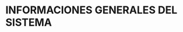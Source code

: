 <div class="content-wrap1 notoppadding">
                <div class="container clearfix">
                    <h1>INFORMACIONES GENERALES DEL SISTEMA</h1>
                    <style>

                    </style>
                  <!--   <div id="tbl-informe-wrapper">
                        <table width="100%" id="tbl-informe" class="nohead table">
                            <thead>
                                <tr>
                                    <th width="140">Número</th>
                                    <th>Título / Referencia</th>
                                    <th>Fecha</th>
                                    <th>Estado</th>
                                    <th>Modifica a</th>
                                    <th>Modificada por</th>
                                    <th>Deroga a</th>
                                    <th>Derogada por</th>
                                    <th class="download"><i class="icon-download"></i></th>
                                </tr>
                            </thead>
                            <tbody>
                                <tr>
                                    <td align="center" class="">Resolución N° 82/2017</td>
                                    <td class="">Reglamento de Prevención basado en un Sistema de Administración de
                                        Riesgos de LD/FT/FP.
                                        Para la Agencia Financiera de <mark>Desarrollo</mark> (AFD).</td>
                                    <td align="center" class="nowrap">06-03-2017</td>
                                    <td align="center" class="">Vigente</td>
                                    <td class="nowrap"></td>
                                    <td class="nowrap"></td>
                                    <td class="nowrap"></td>
                                    <td class="nowrap"></td>
                                    <td class="download">
                                        <a href="https://www.seprelad.gov.py/userfiles/files/resoluciones/10-res-n-82-17.pdf"
                                            title="Descargar documento"><img
                                                src="assets/imgfiles/file_extension_pdf.png" alt="Descargar"
                                                width="24"></a>
                                    </td>
                                </tr>
                                <tr>
                                    <td align="center" class="">Resolución N° 312/2024</td>
                                    <td class="">“POR LA CUAL SE APRUEBA LA REMISIÓN DE INFORMES SOBRE OPERACIONES DE
                                        REMESAS FÍSICAS DE DINERO O VALORES (EXPORTACIÓN O IMPORTACIÓN DE DIVISAS)
                                        NACIONALES Y EXTRANJERAS POR MEDIO DEL SISTEMA INTEGRADO DE REPORTE DE
                                        OPERACIONES (SIRO), POR PARTE DE LOS SUJETOS OBLIGADOS HABILITADOS POR EL BANCO
                                        CENTRAL DEL PARAGUAY (BCP).”</td>
                                    <td align="center" class="nowrap">02-07-2024</td>
                                    <td align="center" class="">Vigente</td>
                                    <td class="nowrap"></td>
                                    <td class="nowrap"></td>
                                    <td class="nowrap"></td>
                                    <td class="nowrap"></td>
                                    <td class="download">
                                        <a href="https://www.seprelad.gov.py/userfiles/files/resoluciones/rn312-24remesas-siro.pdf"
                                            title="Descargar documento"><img
                                                src="assets/imgfiles/file_extension_pdf.png" alt="Descargar"
                                                width="24"></a>
                                    </td>
                                </tr>
                                <tr>
                                    <td align="center" class="">Circular N° SEPRELAD SE N002</td>
                                    <td class="">CIRCULAR UIF SEPRELAD-SE N° 002-2024</td>
                                    <td align="center" class="nowrap">13-05-2024</td>
                                    <td align="center" class="">Vigente</td>
                                    <td class="nowrap"></td>
                                    <td class="nowrap"></td>
                                    <td class="nowrap"></td>
                                    <td class="nowrap"></td>
                                    <td class="download">
                                        <a href="https://www.seprelad.gov.py/userfiles/files/resoluciones/circular-seprelad-sen002-2024-sistemasiro.pdf"
                                            title="Descargar documento"><img
                                                src="assets/imgfiles/file_extension_pdf.png" alt="Descargar"
                                                width="24"></a>
                                    </td>
                                </tr>
                                <tr>
                                    <td align="center" class="" rowspan="2">Resolución N° 226/2024</td>
                                    <td class="">POR LA CUAL SE ESTABLE UN RÉGIMEN EXCEPCIONAL PARA REGULARIZACIÓN DE
                                        DEUDAS CORRESPONDIENTES AL PAGO DE CANON POR EL USO DEL APLICATIVO ROS_WEB -
                                        MÓDULO SIRO (SISTEMA INTEGRADO DE REPORTE DE OPERACIONES), DE EJERCICIOS
                                        ANTERIORES AL 2024.</td>
                                    <td align="center" class="nowrap">13-05-2024</td>
                                    <td align="center" class="">Vigente</td>
                                    <td class="nowrap"></td>
                                    <td class="nowrap"></td>
                                    <td class="nowrap"></td>
                                    <td class="nowrap"></td>
                                    <td class="download">
                                        <a href="https://www.seprelad.gov.py/userfiles/files/resoluciones/resol-226-24.pdf"
                                            title="Descargar documento"><img
                                                src="assets/imgfiles/file_extension_pdf.png" alt="Descargar"
                                                width="24"></a>
                                    </td>
                                </tr>
                                <tr>
                                    <td class="">Anexo: Manual de usuario - Pago de Canon</td>
                                    <td align="center" class="nowrap">13-05-2024</td>
                                    <td align="center" class="">Vigente</td>
                                    <td class="nowrap"></td>
                                    <td class="nowrap"></td>
                                    <td class="nowrap"></td>
                                    <td class="nowrap"></td>
                                    <td class="download">
                                        <a href="https://www.seprelad.gov.py/userfiles/files/resoluciones/manualusuario-pagocanon.pdf"
                                            title="Descargar documento"><img
                                                src="assets/imgfiles/file_extension_pdf.png" alt="Descargar"
                                                width="24"></a>
                                    </td>
                                </tr>
                                <tr>
                                    <td align="center" class="" rowspan="2">Resolución N° 30/2024</td>
                                    <td class="">POR LA CUAL SE ESTABLECE EL CANON ANUAL QUE LA SECRETARÍA DE PREVENCIÓN
                                        DE LAVADO DE DINERO O BIENES (SEPRELAD) DEBE PERCIBIR DE LOS SUJETOS OBLIGADOS,
                                        POR USO DEL APLICATIVO ROS_WEB, EN EL EJERCICIO FISCAL 2024</td>
                                    <td align="center" class="nowrap">25-01-2024</td>
                                    <td align="center" class="">Vigente</td>
                                    <td class="nowrap"></td>
                                    <td class="nowrap"></td>
                                    <td class="nowrap"></td>
                                    <td class="nowrap"></td>
                                    <td class="download">
                                        <a href="https://www.seprelad.gov.py/userfiles/files/resoluciones/resolucion-n30-2024-canon-anual-2024.pdf"
                                            title="Descargar documento"><img
                                                src="assets/imgfiles/file_extension_pdf.png" alt="Descargar"
                                                width="24"></a>
                                    </td>
                                </tr>
                                <tr>
                                    <td class="">Anexo: Manual de usuario - Pago de Canon</td>
                                    <td align="center" class="nowrap">25-01-2024</td>
                                    <td align="center" class="">Vigente</td>
                                    <td class="nowrap"></td>
                                    <td class="nowrap"></td>
                                    <td class="nowrap"></td>
                                    <td class="nowrap"></td>
                                    <td class="download">
                                        <a href="https://www.seprelad.gov.py/userfiles/files/resoluciones/manualusuario-pagocanon.pdf"
                                            title="Descargar documento"><img
                                                src="assets/imgfiles/file_extension_pdf.png" alt="Descargar"
                                                width="24"></a>
                                    </td>
                                </tr>
                                <tr>
                                    <td align="center" class="">Resolución N° 04/2024</td>
                                    <td class="">POR LA CUAL SE ABROGA LA RESOLUCIÓN N° 177/2017 “POR LA CUAL SE
                                        APRUEBAN PROCEDIMIENTOS QUE DEBEN CUMPLIRSE PARA RESPONDER DENUNCIAS REALIZADAS
                                        POR PARTICULARES Y SOLICITUDES PROVENIENTES DE INSTITUCIONES PÚBLICAS VARIAS”-
                                    </td>
                                    <td align="center" class="nowrap">22-01-2024</td>
                                    <td align="center" class="">Vigente</td>
                                    <td class="nowrap"></td>
                                    <td class="nowrap"></td>
                                    <td class="nowrap"><a href="?q=Número:+Resolución N°177/2017">Resolución
                                            N°177/2017</a></td>
                                    <td class="nowrap"></td>
                                    <td class="download">
                                        <a href="https://www.seprelad.gov.py/userfiles/files/resoluciones/resn0424.pdf"
                                            title="Descargar documento"><img
                                                src="assets/imgfiles/file_extension_pdf.png" alt="Descargar"
                                                width="24"></a>
                                    </td>
                                </tr>
                                <tr>
                                    <td align="center" class="">Resolución N° 16/2024</td>
                                    <td class="">“POR LA CUAL SE AMPLÍA EL ARTÍCULO 1° DE LA RESOLUCIÓN N° 146/2023 “POR
                                        LA CUAL SE AUTORIZA LA IMPLEMENTACION DEL SISTEMA INTEGRAL DE REPORTES DE
                                        OPERACIONES (SIRO), PARA LA REMISION DE REPORTES DE OPERACIONES SOSPECHOSAS
                                        (ROS) y ROS NEGATIVO, POR PARTE DE DIVERSOS SUJETOS OBLIGADOS CONSIDERADOS EN LA
                                        PRESENTE RESOLUCIÓN”</td>
                                    <td align="center" class="nowrap">12-01-2024</td>
                                    <td align="center" class="">Vigente</td>
                                    <td class="nowrap"><a href="?q=Número:+Resolución N° 146/2023">Resolución N°
                                            146/2023</a></td>
                                    <td class="nowrap"></td>
                                    <td class="nowrap"></td>
                                    <td class="nowrap"></td>
                                    <td class="download">
                                        <a href="https://www.seprelad.gov.py/userfiles/files/resoluciones/resn16-24.pdf"
                                            title="Descargar documento"><img
                                                src="assets/imgfiles/file_extension_pdf.png" alt="Descargar"
                                                width="24"></a>
                                    </td>
                                </tr>
                                <tr>
                                    <td align="center" class="">Resolución N° 258/2023</td>
                                    <td class="">Resolución SEPRELAD N° 258/2023 “Relativo a la culminación del proceso
                                        de inscripción en el SIRO por parte de los Sujetos Obligados”.</td>
                                    <td align="center" class="nowrap">04-01-2024</td>
                                    <td align="center" class="">Vigente</td>
                                    <td class="nowrap"></td>
                                    <td class="nowrap"></td>
                                    <td class="nowrap"></td>
                                    <td class="nowrap"></td>
                                    <td class="download">
                                        <a href="https://www.seprelad.gov.py/userfiles/files/resoluciones/resn258-23.pdf"
                                            title="Descargar documento"><img
                                                src="assets/imgfiles/file_extension_pdf.png" alt="Descargar"
                                                width="24"></a>
                                    </td>
                                </tr>
                                <tr>
                                    <td align="center" class="">Resolución N° 268-2023</td>
                                    <td class="">POR LA CUAL SE AUTORIZA LA IMPLEMENTACIÓN DEL SISTEMA INTEGRADO DE
                                        REPORTE DE OPERACIONES (SIRO) DE LA SECRETARÍA DE PREVENCIÓN DE LAVADO DE DINERO
                                        O BIENES (SEPRELAD), PARA REALIZAR LAS COMUNICACIONES RESPECTO A OFICIALES DE
                                        CUMPLIMIENTO Y/O ENCARGADO DE CUMPLIMIENTO, POR PARTE DE LOS SUJETOS OBLIGADOS.
                                    </td>
                                    <td align="center" class="nowrap">15-12-2023</td>
                                    <td align="center" class="">Vigente</td>
                                    <td class="nowrap"></td>
                                    <td class="nowrap"></td>
                                    <td class="nowrap"></td>
                                    <td class="nowrap"></td>
                                    <td class="download">
                                        <a href="https://www.seprelad.gov.py/userfiles/files/resoluciones/resn268-23.pdf"
                                            title="Descargar documento"><img
                                                src="assets/imgfiles/file_extension_pdf.png" alt="Descargar"
                                                width="24"></a>
                                    </td>
                                </tr>
                                <tr>
                                    <td align="center" class="">Ley N° 6960-2022</td>
                                    <td class="">QUE MODIFICA LOS ARTICULOS 19, 25 y 28 DE LA LEY N° 1015/1997 QUE
                                        PREVIENE Y REPRIME LOS ACTOS ILÍCITOS DESTINADOS A LA LEGITIMACIÓN DE DINERO O
                                        BIENES, MODIFICADOS POR LAS LEYES N°s 3783/2009 Y 6797/2019</td>
                                    <td align="center" class="nowrap">14-12-2023</td>
                                    <td align="center" class="">Vigente</td>
                                    <td class="nowrap"><a href="?q=Número:+Ley 1015/97">Ley 1015/97</a></td>
                                    <td class="nowrap"></td>
                                    <td class="nowrap"></td>
                                    <td class="nowrap"></td>
                                    <td class="download">
                                        <a href="https://www.seprelad.gov.py/userfiles/files/resoluciones/ley-6960-2022-que-modifica-la-1015-97.pdf"
                                            title="Descargar documento"><img
                                                src="assets/imgfiles/file_extension_pdf.png" alt="Descargar"
                                                width="24"></a>
                                    </td>
                                </tr>
                                <tr>
                                    <td align="center" class="">Resolución N° 216/2023</td>
                                    <td class="">POR LA CUAL SE RECTIFICA EL ARTICULO 6° DE LA RESOLUCION N° 174/2023
                                        POR LA CUAL SE DISPONEN LOS MECANISMOS DE ELABORACION Y APROBACION DE PROGRAMAS,
                                        PLANES Y CRONOGRAMAS DE ADIESTRAMIENTO EN MATERIA DE PREVENCION DE LA LA/FT/FP
                                        POR PARTE DE LA CECAD Y SE ABROGAN LAS RESOLUCIONES SEPRELAD N° 135/20 Y 137/20
                                    </td>
                                    <td align="center" class="nowrap">12-12-2023</td>
                                    <td align="center" class="">Vigente</td>
                                    <td class="nowrap"></td>
                                    <td class="nowrap"></td>
                                    <td class="nowrap"></td>
                                    <td class="nowrap"></td>
                                    <td class="download">
                                        <a href="https://www.seprelad.gov.py/userfiles/files/resoluciones/res216-23.pdf"
                                            title="Descargar documento"><img
                                                src="assets/imgfiles/file_extension_pdf.png" alt="Descargar"
                                                width="24"></a>
                                    </td>
                                </tr>
                                <tr>
                                    <td align="center" class="" rowspan="2">Resolución N° 202/2023</td>
                                    <td class="">“POR LA CUAL SE AUTORIZA LA IMPLEMENTACIÓN DEL SISTEMA INTEGRADO DE
                                        REPORTE DE OPERACIONES (SIRO) DE LA SECRETARÍA DE PREVENCIÓN DE LAVADO DE DINERO
                                        O BIENES (SEPRELAD), PARA LA REMISIÓN DE INFORMES DE CUMPLIMIENTO, POR PARTE DE
                                        LOS SUJETOS OBLIGADOS.”</td>
                                    <td align="center" class="nowrap">22-11-2023</td>
                                    <td align="center" class="">Vigente</td>
                                    <td class="nowrap"></td>
                                    <td class="nowrap"></td>
                                    <td class="nowrap"></td>
                                    <td class="nowrap"></td>
                                    <td class="download">
                                        <a href="https://www.seprelad.gov.py/userfiles/files/resoluciones/resn202-23.pdf"
                                            title="Descargar documento"><img
                                                src="assets/imgfiles/file_extension_pdf.png" alt="Descargar"
                                                width="24"></a>
                                    </td>
                                </tr>
                                <tr>
                                    <td class="">Anexo: Instructivo Remisión de Informes de Cumplimiento</td>
                                    <td align="center" class="nowrap">15-12-2023</td>
                                    <td align="center" class=""></td>
                                    <td class="nowrap"></td>
                                    <td class="nowrap"></td>
                                    <td class="nowrap"></td>
                                    <td class="nowrap"></td>
                                    <td class="download">
                                        <a href="https://www.seprelad.gov.py/userfiles/files/resoluciones/manual-de-usuario-remision-informe-cumplimiento-s-o.pdf"
                                            title="Descargar documento"><img
                                                src="assets/imgfiles/file_extension_pdf.png" alt="Descargar"
                                                width="24"></a>
                                    </td>
                                </tr>
                                <tr>
                                    <td align="center" class="">Resolución N° 126/2023</td>
                                    <td class="">POR LA CUAL SE APRUEBAN LOS PROCEDIMIENTOS PARA LA BAJA DEL REGISTRO DE
                                        SUJETOS OBLIGADOS QUE NO CUENTAN CON SUPERVISIÓN NATURAL</td>
                                    <td align="center" class="nowrap">15-11-2023</td>
                                    <td align="center" class="">Vigente</td>
                                    <td class="nowrap"></td>
                                    <td class="nowrap"></td>
                                    <td class="nowrap"></td>
                                    <td class="nowrap"></td>
                                    <td class="download">
                                        <a href="https://www.seprelad.gov.py/userfiles/files/resoluciones/resn126-23.pdf"
                                            title="Descargar documento"><img
                                                src="assets/imgfiles/file_extension_pdf.png" alt="Descargar"
                                                width="24"></a>
                                    </td>
                                </tr>
                                <tr>
                                    <td align="center" class="">Resolución N° 188/2023</td>
                                    <td class="">POR EL CUAL SE AMPLIA EL NUMERAL 3 DEL ARTÍCULO 1 DEL ANEXO I DE LA
                                        RESOLUCIÓN SEPRELAD Nº 490/2022 “POR LA CUAL SE APRUEBA EL REGLAMENTO DE
                                        PREVENCIÓN DE LAVADO DE ACTIVOS (LA) Y EL FINANCIAMIENTO DEL TERRORISMO (FT)
                                        BASADO EN UN SISTEMA DE ADMINISTRACIÓN DE RIESGOS PARA LAS ORGANIZACIONES SIN
                                        FINES DE LUCRO (OSFL)</td>
                                    <td align="center" class="nowrap">15-11-2023</td>
                                    <td align="center" class="">Vigente</td>
                                    <td class="nowrap"></td>
                                    <td class="nowrap"></td>
                                    <td class="nowrap"></td>
                                    <td class="nowrap"></td>
                                    <td class="download">
                                        <a href="https://www.seprelad.gov.py/userfiles/files/resoluciones/resn188-23.pdf"
                                            title="Descargar documento"><img
                                                src="assets/imgfiles/file_extension_pdf.png" alt="Descargar"
                                                width="24"></a>
                                    </td>
                                </tr>
                                <tr>
                                    <td align="center" class="">Resolución N° 174/2023</td>
                                    <td class="">POR LA CUAL SE DISPONEN LOS MECANISMOS DE ELABORACIÓN Y APROBACIÓN DE
                                        PROGRAMAS, PLANES Y CRONOGRAMAS DE ADIESTRAMIENTO EN MATERIA DE PREVENCIÓN DE
                                        LA/FT/FP POR PARTE DEL CECAD Y SE ABROGAN LAS RESOLUCIONES SEPRELAD N° 135/20 Y
                                        137/20</td>
                                    <td align="center" class="nowrap">15-11-2023</td>
                                    <td align="center" class="">Vigente</td>
                                    <td class="nowrap"></td>
                                    <td class="nowrap"></td>
                                    <td class="nowrap"></td>
                                    <td class="nowrap"></td>
                                    <td class="download">
                                        <a href="https://www.seprelad.gov.py/userfiles/files/resoluciones/resn174-23.pdf"
                                            title="Descargar documento"><img
                                                src="assets/imgfiles/file_extension_pdf.png" alt="Descargar"
                                                width="24"></a>
                                    </td>
                                </tr>
                                <tr>
                                    <td align="center" class="">Circular N° UIF-SEPRELAD/SE 001/2023</td>
                                    <td class="">DEJAR SIN EFECTO CIRCULAR N° 04/2020 Y HABILITAR NUEVOS PROCEDIMIENTOS
                                    </td>
                                    <td align="center" class="nowrap">10-10-2023</td>
                                    <td align="center" class="">Vigente</td>
                                    <td class="nowrap"></td>
                                    <td class="nowrap"></td>
                                    <td class="nowrap"></td>
                                    <td class="nowrap"></td>
                                    <td class="download">
                                        <a href="https://www.seprelad.gov.py/userfiles/files/resoluciones/circularseprelad-sen001-23.pdf"
                                            title="Descargar documento"><img
                                                src="assets/imgfiles/file_extension_pdf.png" alt="Descargar"
                                                width="24"></a>
                                    </td>
                                </tr>
                                <tr>
                                    <td align="center" class="">Circular N° UIF-SEPRELAD/SE 004/2023</td>
                                    <td class="">“POR LA CUAL SE APRUEBAN LOS PROCEDIMIENTOS Y REQUISITOS DE INSCRIPCIÓN
                                        A TRAVÉS DEL “SIRO” (SISTEMA INTEGRADO DE REPORTE DE OPERACIONES), PARA LAS
                                        ORGANIZACIONES SIN FINES DE LUCRO (OSFL) REGULADOS POR LA RESOLUCIÓN SEPRELAD Nº
                                        490/2022”</td>
                                    <td align="center" class="nowrap">07-07-2023</td>
                                    <td align="center" class="">Vigente</td>
                                    <td class="nowrap"></td>
                                    <td class="nowrap"></td>
                                    <td class="nowrap"></td>
                                    <td class="nowrap"></td>
                                    <td class="download">
                                        <a href="https://www.seprelad.gov.py/userfiles/files/resoluciones/circular-n004-23-reportes-siro-osfl.pdf"
                                            title="Descargar documento"><img
                                                src="assets/imgfiles/file_extension_pdf.png" alt="Descargar"
                                                width="24"></a>
                                    </td>
                                </tr>
                                <tr>
                                    <td align="center" class="" rowspan="2">Resolución N° 158/2023</td>
                                    <td class="">POR LA CUAL SE APRUEBAN LOS PROCEDIMIENTOS Y REQUISITOS DE INSCRIPCIÓN
                                        A TRAVÉS DEL “SIRO” (SISTEMA INTEGRADO DE REPORTE DE OPERACIONES), DIRIGIDOS A
                                        LOS SUJETOS OBLIGADOS DE LOS SECTORES DE CAJAS DE SEGURIDAD; TRANSPORTE O
                                        ATESORAMIENTO DE VALORES O CAUDALES; OBJETOS DE ARTE Y ANTIGUEDADES; E INVERSIÓN
                                        FILATÉLICA O NUMISMÁTICA, DETERMINADOS EN LA LEY N°1015/97 Y SUS MODIFICATORIAS.
                                    </td>
                                    <td align="center" class="nowrap">04-05-2023</td>
                                    <td align="center" class="">Vigente</td>
                                    <td class="nowrap"></td>
                                    <td class="nowrap"></td>
                                    <td class="nowrap"></td>
                                    <td class="nowrap"></td>
                                    <td class="download">
                                        <a href="https://www.seprelad.gov.py/userfiles/files/resoluciones/158-23-procdimientos-inscripcion-mediate-siro.pdf"
                                            title="Descargar documento"><img
                                                src="assets/imgfiles/file_extension_pdf.png" alt="Descargar"
                                                width="24"></a>
                                    </td>
                                </tr>
                                <tr>
                                    <td class="">Anexos:INSTRUCTiVO INSCRIPCION SUJETO OBLIGADO SECTOR AUTOMOTORES</td>
                                    <td align="center" class="nowrap">24-05-2022</td>
                                    <td align="center" class="">Vigente</td>
                                    <td class="nowrap"></td>
                                    <td class="nowrap"></td>
                                    <td class="nowrap"></td>
                                    <td class="nowrap"></td>
                                    <td class="download">
                                        <a href="https://www.seprelad.gov.py/userfiles/files/resoluciones/anexos-res-n-188-22-inscripcion-sector-automotores.pdf"
                                            title="Descargar documento"><img
                                                src="assets/imgfiles/file_extension_pdf.png" alt="Descargar"
                                                width="24"></a>
                                    </td>
                                </tr>
                                <tr>
                                    <td align="center" class="" rowspan="2">Resolución N° 175/22</td>
                                    <td class="">POR LA CUAL SE APRUEBA LA IMPLEMENTACIÓN DEL MÓDULO DENOMINADO
                                        “FORMULARIO ANUAL DE INFORMACIÓN DEL SUJETO OBLIGADO” Y EL “INSTRUCTIVO PARA LA
                                        PRESENTACIÓN”, DIRIGIDO A LOS SUJETOS OBLIGADOS DEL SECTOR REMESADORAS,
                                        SUPERVISADOS POR LA SECRETARÍA DE PREVENCIÓN DE LAVADO DE DINERO O BIENES; Y SE
                                        ABROGAN LAS RESOLUCIONES SEPRELAD N° 285/14 Y 245/20.</td>
                                    <td align="center" class="nowrap">12-05-2022</td>
                                    <td align="center" class="">Vigente</td>
                                    <td class="nowrap"></td>
                                    <td class="nowrap"></td>
                                    <td class="nowrap"></td>
                                    <td class="nowrap"></td>
                                    <td class="download">
                                        <a href="https://www.seprelad.gov.py/userfiles/files/resoluciones/res-n-175-22-formulario-anualso-sector-remesadora.pdf"
                                            title="Descargar documento"><img
                                                src="assets/imgfiles/file_extension_pdf.png" alt="Descargar"
                                                width="24"></a>
                                    </td>
                                </tr>
                                <tr>
                                    <td class="">Anexos: FORMULARIO ANUAL DE INFORMACIÓN DEL SUJETO OBLIGADO SECTOR
                                        REMESADORA</td>
                                    <td align="center" class="nowrap">12-05-2022</td>
                                    <td align="center" class="">Vigente</td>
                                    <td class="nowrap"></td>
                                    <td class="nowrap"></td>
                                    <td class="nowrap"></td>
                                    <td class="nowrap"></td>
                                    <td class="download">
                                        <a href="https://www.seprelad.gov.py/userfiles/files/resoluciones/anexos-res-n-175-22-formulario-anualso-sector-remesadora.pdf"
                                            title="Descargar documento"><img
                                                src="assets/imgfiles/file_extension_pdf.png" alt="Descargar"
                                                width="24"></a>
                                    </td>
                                </tr>
                                <tr>
                                    <td align="center" class="">Resolución N° 171/22</td>
                                    <td class="">POR LA CUAL SE AUTORIZA LA IMPLEMENTACIÓN SISTEMA INTEGRAL DE REPORTES
                                        DE OPERACIONES (SIRO), PARA LA RECEPCIÓN DE LOS REPORTES DE OPERACIONES
                                        SOSPECHOSAS (ROS) Y REPORTES NEGATIVOS (RN), PROCEDENTES DE LOS SUJETOS
                                        OBLIGADOS REGIDOS POR LA RESOLUCIÓN SEPRELAD N° 156/2020</td>
                                    <td align="center" class="nowrap">10-05-2022</td>
                                    <td align="center" class="">Vigente</td>
                                    <td class="nowrap"></td>
                                    <td class="nowrap"></td>
                                    <td class="nowrap"></td>
                                    <td class="nowrap"></td>
                                    <td class="download">
                                        <a href="https://www.seprelad.gov.py/userfiles/files/resoluciones/res-n-171-22-implementacion-siro-ro-rn-cooperativas.pdf"
                                            title="Descargar documento"><img
                                                src="assets/imgfiles/file_extension_pdf.png" alt="Descargar"
                                                width="24"></a>
                                    </td>
                                </tr>
                                <tr>
                                    <td align="center" class="" rowspan="2">Resolución N° 165/22</td>
                                    <td class="">POR LA CUAL SE APRUEBA LA IMPLEMENTACIÓN DEL MÓDULO DENOMINADO
                                        “FORMULARIO ANUAL DE INFORMACIÓN DEL SUJETO OBLIGADO” Y EL “INSTRUCTIVO PARA LA
                                        PRESENTACIÓN”, DIRIGIDO A LOS SUJETOS OBLIGADOS DEL SECTOR INMOBILIARIO,
                                        SUPERVISADOS POR LA SECRETARÍA DE PREVENCIÓN DE LAVADO DE DINERO O BIENES, A
                                        TRAVÉS DEL APLICATIVO “SIRO” Y SE ABROGAN LAS RESOLUCIONES SEPRELAD N° 285/2014
                                        Y 241/2020.</td>
                                    <td align="center" class="nowrap">04-05-2022</td>
                                    <td align="center" class="">Vigente</td>
                                    <td class="nowrap"></td>
                                    <td class="nowrap"></td>
                                    <td class="nowrap"><a href="?q=Número:+Resolución N° 285/2014">Resolución N°
                                            285/2014</a><br>
                                        <a href="?q=Número:+Resolución N° 241/2020">Resolución N° 241/2020</a>
                                    </td>
                                    <td class="nowrap"></td>
                                    <td class="download">
                                        <a href="https://www.seprelad.gov.py/userfiles/files/resoluciones/res-n-165-22-formulario-anualso-sector-inmobiliario.pdf"
                                            title="Descargar documento"><img
                                                src="assets/imgfiles/file_extension_pdf.png" alt="Descargar"
                                                width="24"></a>
                                    </td>
                                </tr>
                                <tr>
                                    <td class="">Anexos: FORMULARIO ANUAL DE INFORMACIÓN DEL SUJETO OBLIGADO SECTOR
                                        INMOBILIARIO</td>
                                    <td align="center" class="nowrap">04-05-2022</td>
                                    <td align="center" class="">Vigente</td>
                                    <td class="nowrap"></td>
                                    <td class="nowrap"></td>
                                    <td class="nowrap"></td>
                                    <td class="nowrap"></td>
                                    <td class="download">
                                        <a href="https://www.seprelad.gov.py/userfiles/files/resoluciones/anexos-res-n-165-22-formulario-anualso-sector-inmobiliario.pdf"
                                            title="Descargar documento"><img
                                                src="assets/imgfiles/file_extension_pdf.png" alt="Descargar"
                                                width="24"></a>
                                    </td>
                                </tr>
                                <tr>
                                    <td align="center" class="">Resolución N° 117/22</td>
                                    <td class="">SEPRELAD N° 117/22 “POR LA CUAL SE AMPLÍA LA RESOLUCIÓN SEPRELAD N°
                                        87/22 “POR LA CUAL SE ESTABLECE EL CANON ANUAL QUE LA SECRETARÍA DE PREVENCIÓN
                                        DE LAVADO DE DINERO O BIENES (SEPRELAD) DEBE PERCIBIR DE LOS SUJETOS OBLIGADOS,
                                        POR USO DEL APLICATIVO ROS_WEB, EN EL EJERCICIO FISCAL 2022”</td>
                                    <td align="center" class="nowrap">31-03-2022</td>
                                    <td align="center" class="">Vigente</td>
                                    <td class="nowrap"><a href="?q=Número:+Resolución N° 87/2022">Resolución N°
                                            87/2022</a></td>
                                    <td class="nowrap"></td>
                                    <td class="nowrap"></td>
                                    <td class="nowrap"></td>
                                    <td class="download">
                                        <a href="https://www.seprelad.gov.py/userfiles/files/resoluciones/res-n117-22-ampliacion-res-117-22.pdf"
                                            title="Descargar documento"><img
                                                src="assets/imgfiles/file_extension_pdf.png" alt="Descargar"
                                                width="24"></a>
                                    </td>
                                </tr>
                            </tbody>
                        </table>
                    </div>
                    <div>
                        <iframe style="width: 100%;height: auto;aspect-ratio: 16/9;"
                            src="https://www.seprelad.gov.py/userfiles/files/MEMORIA%20SEPRELAD%202023.pdf"
                            frameborder="0"></iframe>
                    </div>
                    <div style="margin-top: 2em;">
                        <div class="col_full" data-lightbox="gallery">
                            <div class="row common-height clearfix">

                                <div class="col-md-6 col-sm-6 bottommargin" style="height: 95px;">
                                    <div class="feature-box fbox-plain">
                                        <div class="fbox-icon">
                                            <a href="https://www.seprelad.gov.py/userfiles/files/biblioteca/informes-de-gestion.pdf"
                                                target="_blank"><img src="assets/images/icons/pdf-file.png"
                                                    alt="Últimas Resoluciones"></a>
                                        </div>
                                        <h3>
                                            <a href="https://www.seprelad.gov.py/userfiles/files/biblioteca/informes-de-gestion.pdf"
                                                target="_blank" style="color: black;">Informe de Gestión - Primer
                                                Semestre 2017</a>
                                        </h3>
                                        <p><a href="https://www.seprelad.gov.py/userfiles/files/biblioteca/informes-de-gestion.pdf"
                                                target="_blank" style="color: #999;">
                                                Informe de Gestión - Primer Semestre 2017
                                            </a></p>
                                    </div>
                                </div>

                                <div class="col-md-6 col-sm-6 bottommargin" style="height: 95px;">
                                    <div class="feature-box fbox-plain">
                                        <div class="fbox-icon">
                                            <a href="https://www.seprelad.gov.py/userfiles/files/biblioteca/gestion-segundo-semestre-ano-2017.pdf"
                                                target="_blank"><img src="assets/images/icons/pdf-file.png"
                                                    alt="Últimas Resoluciones"></a>
                                        </div>
                                        <h3>
                                            <a href="https://www.seprelad.gov.py/userfiles/files/biblioteca/gestion-segundo-semestre-ano-2017.pdf"
                                                target="_blank" style="color: black;">Informe de Gestión - Segundo
                                                Semestre 2017</a>
                                        </h3>
                                        <p><a href="https://www.seprelad.gov.py/userfiles/files/biblioteca/gestion-segundo-semestre-ano-2017.pdf"
                                                target="_blank" style="color: #999;">
                                                Informe de Gestión - Segundo Semestre 2017
                                            </a></p>
                                    </div>
                                </div>

                                <div class="col-md-6 col-sm-6 bottommargin" style="height: 95px;">
                                    <div class="feature-box fbox-plain">
                                        <div class="fbox-icon">
                                            <a href="https://www.seprelad.gov.py/userfiles/files/biblioteca/gestion-primer-semestre-2018.pdf"
                                                target="_blank"><img src="assets/images/icons/pdf-file.png"
                                                    alt="Últimas Resoluciones"></a>
                                        </div>
                                        <h3>
                                            <a href="https://www.seprelad.gov.py/userfiles/files/biblioteca/gestion-primer-semestre-2018.pdf"
                                                target="_blank" style="color: black;">Informe de Gestión - Primer
                                                Semestre 2018</a>
                                        </h3>
                                        <p><a href="https://www.seprelad.gov.py/userfiles/files/biblioteca/gestion-primer-semestre-2018.pdf"
                                                target="_blank" style="color: #999;">
                                                Informe de Gestión - Primer semestre 2018
                                            </a></p>
                                    </div>
                                </div>

                                <div class="col-md-6 col-sm-6 bottommargin" style="height: 95px;">
                                    <div class="feature-box fbox-plain">
                                        <div class="fbox-icon">
                                            <a href="https://www.seprelad.gov.py/userfiles/files/biblioteca/informe-de-gestion-segundo-semestre-2018.pdf"
                                                target="_blank"><img src="assets/images/icons/pdf-file.png"
                                                    alt="Últimas Resoluciones"></a>
                                        </div>
                                        <h3>
                                            <a href="https://www.seprelad.gov.py/userfiles/files/biblioteca/informe-de-gestion-segundo-semestre-2018.pdf"
                                                target="_blank" style="color: black;">Informe de Gestión - Segundo
                                                Semestre 2018</a>
                                        </h3>
                                        <p><a href="https://www.seprelad.gov.py/userfiles/files/biblioteca/informe-de-gestion-segundo-semestre-2018.pdf"
                                                target="_blank" style="color: #999;">
                                                Informe de Gestión - Segundo Semestre 2018
                                            </a></p>
                                    </div>
                                </div>

                                <div class="col-md-6 col-sm-6 bottommargin" style="height: 95px;">
                                    <div class="feature-box fbox-plain">
                                        <div class="fbox-icon">
                                            <a href="https://www.seprelad.gov.py/userfiles/files/biblioteca/informe-de-gestion-primer-semestre-2019.pdf"
                                                target="_blank"><img src="assets/images/icons/pdf-file.png"
                                                    alt="Últimas Resoluciones"></a>
                                        </div>
                                        <h3>
                                            <a href="https://www.seprelad.gov.py/userfiles/files/biblioteca/informe-de-gestion-primer-semestre-2019.pdf"
                                                target="_blank" style="color: black;">Informe de Gestión - Primer
                                                Semestre 2019</a>
                                        </h3>
                                        <p><a href="https://www.seprelad.gov.py/userfiles/files/biblioteca/informe-de-gestion-primer-semestre-2019.pdf"
                                                target="_blank" style="color: #999;">
                                                Informe de Gestión - Primer Semestre 2019
                                            </a></p>
                                    </div>
                                </div>

                                <div class="col-md-6 col-sm-6 bottommargin" style="height: 95px;">
                                    <div class="feature-box fbox-plain">
                                        <div class="fbox-icon">
                                            <a href="https://www.seprelad.gov.py/userfiles/files/biblioteca/informe-de-gestion-primer-semestre-2020.pdf"
                                                target="_blank"><img src="assets/images/icons/pdf-file.png"
                                                    alt="Últimas Resoluciones"></a>
                                        </div>
                                        <h3>
                                            <a href="https://www.seprelad.gov.py/userfiles/files/biblioteca/informe-de-gestion-primer-semestre-2020.pdf"
                                                target="_blank" style="color: black;">Informe de Gestión - Primer
                                                Semestre 2020</a>
                                        </h3>
                                        <p><a href="https://www.seprelad.gov.py/userfiles/files/biblioteca/informe-de-gestion-primer-semestre-2020.pdf"
                                                target="_blank" style="color: #999;">
                                                Informe de Gestión - Primer Semestre 2020
                                            </a></p>
                                    </div>
                                </div>

                                <div class="col-md-6 col-sm-6 bottommargin" style="height: 95px;">
                                    <div class="feature-box fbox-plain">
                                        <div class="fbox-icon">
                                            <a href="https://www.seprelad.gov.py/userfiles/files/biblioteca/informe-de-gestion-2020.pdf"
                                                target="_blank"><img src="assets/images/icons/pdf-file.png"
                                                    alt="Últimas Resoluciones"></a>
                                        </div>
                                        <h3>
                                            <a href="https://www.seprelad.gov.py/userfiles/files/biblioteca/informe-de-gestion-2020.pdf"
                                                target="_blank" style="color: black;">Informe de Gestión 2020</a>
                                        </h3>
                                        <p><a href="https://www.seprelad.gov.py/userfiles/files/biblioteca/informe-de-gestion-2020.pdf"
                                                target="_blank" style="color: #999;">
                                                Informe de Gestión 2020
                                            </a></p>
                                    </div>
                                </div>

                                <div class="col-md-6 col-sm-6 bottommargin" style="height: 95px;">
                                    <div class="feature-box fbox-plain">
                                        <div class="fbox-icon">
                                            <a href="https://www.seprelad.gov.py/userfiles/files/biblioteca/1er-semestre-21-gestion.pdf"
                                                target="_blank"><img src="assets/images/icons/pdf-file.png"
                                                    alt="Últimas Resoluciones"></a>
                                        </div>
                                        <h3>
                                            <a href="https://www.seprelad.gov.py/userfiles/files/biblioteca/1er-semestre-21-gestion.pdf"
                                                target="_blank" style="color: black;">Informe de Gestión del Primer
                                                Semestre 2021</a>
                                        </h3>
                                        <p><a href="https://www.seprelad.gov.py/userfiles/files/biblioteca/1er-semestre-21-gestion.pdf"
                                                target="_blank" style="color: #999;"></a></p>
                                    </div>
                                </div>

                                <div class="col-md-6 col-sm-6 bottommargin" style="height: 95px;">
                                    <div class="feature-box fbox-plain">
                                        <div class="fbox-icon">
                                            <a href="https://www.seprelad.gov.py/userfiles/files/biblioteca/informe-de-gestion-del-primer-semestre-2022.pdf"
                                                target="_blank"><img src="assets/images/icons/pdf-file.png"
                                                    alt="Últimas Resoluciones"></a>
                                        </div>
                                        <h3>
                                            <a href="https://www.seprelad.gov.py/userfiles/files/biblioteca/informe-de-gestion-del-primer-semestre-2022.pdf"
                                                target="_blank" style="color: black;">Informe de Gestión Primer Semestre
                                                2022</a>
                                        </h3>
                                        <p><a href="https://www.seprelad.gov.py/userfiles/files/biblioteca/informe-de-gestion-del-primer-semestre-2022.pdf"
                                                target="_blank" style="color: #999;">
                                                Informe de Gestión Primer Semestre 2022
                                            </a></p>
                                    </div>
                                </div>

                                <div class="col-md-6 col-sm-6 bottommargin" style="height: 95px;">
                                    <div class="feature-box fbox-plain">
                                        <div class="fbox-icon">
                                            <a href="https://www.seprelad.gov.py/assets/images/icons/pdf-file.png"
                                                target="_blank"><img src="assets/images/icons/pdf-file.png"
                                                    alt="Últimas Resoluciones"></a>
                                        </div>
                                        <h3>
                                            <a href="https://www.seprelad.gov.py/assets/images/icons/pdf-file.png"
                                                target="_blank" style="color: black;">Informe De Gestión Año 2022</a>
                                        </h3>
                                        <p><a href="https://www.seprelad.gov.py/assets/images/icons/pdf-file.png"
                                                target="_blank" style="color: #999;">
                                                Informe De Gestión Año 2022

                                                Periodo: 1 de enero al 31 de diciembre de 2022

                                                Dirección General De Análisis...</a></p>
                                    </div>
                                </div>

                            </div>
                        </div>
                    </div> -->
                </div>
            </div>